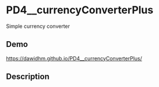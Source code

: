 # PD4__currencyConverterPlus
Simple currency converter

## Demo
https://dawidhm.github.io/PD4__currencyConverterPlus/

## Description

